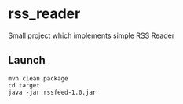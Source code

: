 # rss_reader
Small project which implements simple RSS Reader

## Launch
```
mvn clean package
cd target
java -jar rssfeed-1.0.jar
```

